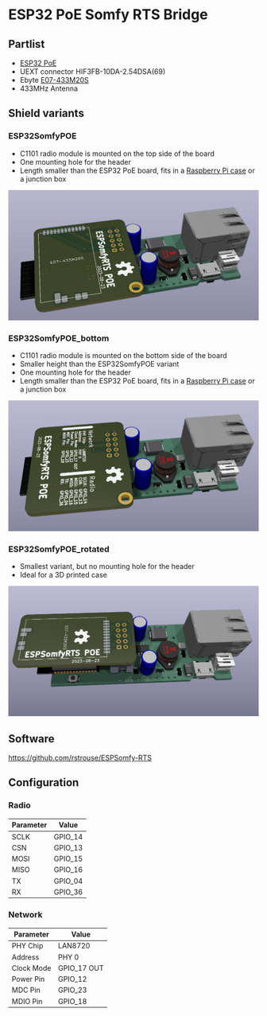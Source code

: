 # ESP32 PoE Somfy RTS Bridge

## Partlist

- [ESP32 PoE](https://www.olimex.com/Products/IoT/ESP32/ESP32-POE/open-source-hardware)
- UEXT connector HIF3FB-10DA-2.54DSA(69)
- Ebyte [E07-433M20S](https://www.cdebyte.com/products/E07-433M20S)
- 433MHz Antenna

## Shield variants

### ESP32SomfyPOE

- C1101 radio module is mounted on the top side of the board
- One mounting hole for the header
- Length smaller than the ESP32 PoE board,
  fits in a [Raspberry Pi case](https://www.amazon.de/dp/B07CN5XYBN) or a junction box

![ESP32SomfyPOE](./ESP32SomfyPOE/rendered.png)

### ESP32SomfyPOE_bottom

- C1101 radio module is mounted on the bottom side of the board
- Smaller height than the ESP32SomfyPOE variant
- One mounting hole for the header
- Length smaller than the ESP32 PoE board,
  fits in a [Raspberry Pi case](https://www.amazon.de/dp/B07CN5XYBN) or a junction box

![ESP32SomfyPOE](./ESP32SomfyPOE_bottom/rendered.png)

### ESP32SomfyPOE_rotated

- Smallest variant, but no mounting hole for the header
- Ideal for a 3D printed case

![ESP32SomfyPOE](./ESP32SomfyPOE_rotated/rendered.png)

## Software

https://github.com/rstrouse/ESPSomfy-RTS

## Configuration

### Radio

| Parameter | Value   |
| --------- | ------- |
| SCLK      | GPIO_14 |
| CSN       | GPIO_13 |
| MOSI      | GPIO_15 |
| MISO      | GPIO_16 |
| TX        | GPIO_04 |
| RX        | GPIO_36 |

### Network

| Parameter  | Value       |
| ---------- | ----------- |
| PHY Chip   | LAN8720     |
| Address    | PHY 0       |
| Clock Mode | GPIO_17 OUT |
| Power Pin  | GPIO_12     |
| MDC Pin    | GPIO_23     |
| MDIO Pin   | GPIO_18     |
